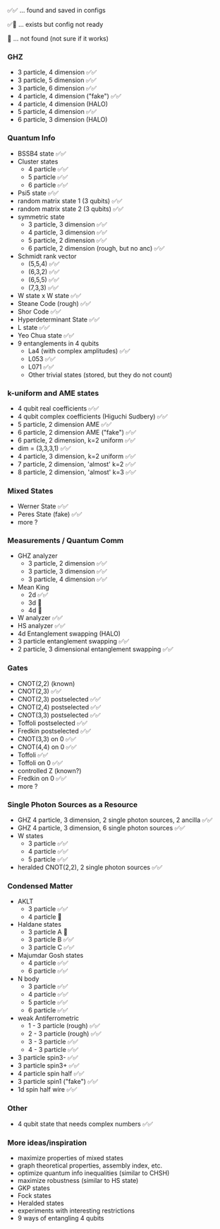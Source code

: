 
✅✅ ... found and saved in configs

✅🤔 ... exists but config not ready

🤔 ... not found (not sure if it works)

### GHZ
* 3 particle, 4 dimension ✅✅
* 3 particle, 5 dimension ✅✅
* 3 particle, 6 dimension ✅✅
* 4 particle, 4 dimension ("fake") ✅✅
* 4 particle, 4 dimension (HALO)
* 5 particle, 4 dimension ✅✅
* 6 particle, 3 dimension (HALO)

### Quantum Info
* BSSB4 state ✅✅
* Cluster states
  * 4 particle ✅✅
  * 5 particle ✅✅
  * 6 particle ✅✅
* Psi5 state ✅✅
* random matrix state 1 (3 qubits) ✅✅
* random matrix state 2 (3 qubits) ✅✅
* symmetric state
  * 3 particle, 3 dimension ✅✅
  * 4 particle, 3 dimension ✅✅
  * 5 particle, 2 dimension ✅✅
  * 6 particle, 2 dimension (rough, but no anc) ✅✅
* Schmidt rank vector
  * (5,5,4) ✅✅
  * (6,3,2) ✅✅
  * (6,5,5) ✅✅
  * (7,3,3) ✅✅
* W state x W state ✅✅
* Steane Code (rough) ✅✅
* Shor Code ✅✅
* Hyperdeterminant State ✅✅
* L state ✅✅
* Yeo Chua state ✅✅
* 9 entanglements in 4 qubits
  * La4 (with complex amplitudes) ✅✅
  * L053 ✅✅
  * L071 ✅✅
  * Other trivial states (stored, but they do not count)

### k-uniform and AME states
* 4 qubit real coefficients ✅✅
* 4 qubit complex coefficients (Higuchi Sudbery)  ✅✅
* 5 particle, 2 dimension AME ✅✅
* 6 particle, 2 dimension AME ("fake")  ✅✅
* 6 particle, 2 dimension, k=2 uniform  ✅✅
* dim = (3,3,3,1) ✅✅
* 4 particle, 3 dimension, k=2 uniform ✅✅
* 7 particle, 2 dimension, 'almost' k=2  ✅✅
* 8 particle, 2 dimension, 'almost' k=3  ✅✅

### Mixed States
* Werner State ✅✅
* Peres State (fake) ✅✅
* more ?

### Measurements / Quantum Comm
* GHZ analyzer
  * 3 particle, 2 dimension ✅✅
  * 3 particle, 3 dimension ✅✅
  * 3 particle, 4 dimension ✅✅
* Mean King
  * 2d ✅✅
  * 3d 🤔
  * 4d 🤔
* W analyzer ✅✅
* HS analyzer ✅✅
* 4d Entanglement swapping (HALO)
* 3 particle entanglement swapping ✅✅
* 2 particle, 3 dimensional entanglement swapping  ✅✅

### Gates
* CNOT(2,2) (known)
* CNOT(2,3) ✅✅
* CNOT(2,3) postselected ✅✅
* CNOT(2,4) postselected ✅✅
* CNOT(3,3) postselected ✅✅
* Toffoli postselected ✅✅
* Fredkin postselected ✅✅
* CNOT(3,3) on 0 ✅✅
* CNOT(4,4) on 0 ✅✅
* Toffoli ✅✅
* Toffoli on 0 ✅✅
* controlled Z (known?)
* Fredkin on 0 ✅✅
* more ?

### Single Photon Sources as a Resource
* GHZ 4 particle, 3 dimension, 2 single photon sources, 2 ancilla ✅✅
* GHZ 4 particle, 3 dimension, 6 single photon sources ✅✅
* W states
  * 3 particle ✅✅
  * 4 particle ✅✅
  * 5 particle ✅✅
* heralded CNOT(2,2), 2 single photon sources ✅✅

### Condensed Matter
* AKLT
  * 3 particle ✅✅
  * 4 particle 🤔
* Haldane states
  * 3 particle A 🤔
  * 3 particle B ✅✅
  * 3 particle C ✅✅
* Majumdar Gosh states
  * 4 particle ✅✅
  * 6 particle ✅✅
* N body
  * 3 particle ✅✅
  * 4 particle ✅✅
  * 5 particle ✅✅
  * 6 particle ✅✅
* weak Antiferrometric
  * 1 - 3 particle (rough) ✅✅
  * 2 - 3 particle (rough) ✅✅
  * 3 - 3 particle ✅✅
  * 4 - 3 particle ✅✅
* 3 particle spin3- ✅✅
* 3 particle spin3+ ✅✅
* 4 particle spin half ✅✅
* 3 particle spin1 ("fake") ✅✅
* 1d spin half wire ✅✅

### Other
* 4 qubit state that needs complex numbers ✅✅

### More ideas/inspiration
* maximize properties of mixed states
* graph theoretical properties, assembly index, etc.
* optimize quantum info inequalities (similar to CHSH)
* maximize robustness (similar to HS state)
* GKP states
* Fock states
* Heralded states
* experiments with interesting restrictions
* 9 ways of entangling 4 qubits
